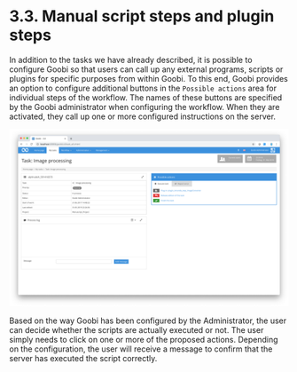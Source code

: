 # 3.3. Manual script steps and plugin steps

In addition to the tasks we have already described, it is possible to configure Goobi so that users can call up any external programs, scripts or plugins for specific purposes from within Goobi. To this end, Goobi provides an option to configure additional buttons in the `Possible actions` area for individual steps of the workflow. The names of these buttons are specified by the Goobi administrator when configuring the workflow. When they are activated, they call up one or more configured instructions on the server.

![Step with two configured script calls that can be launched manually](../../.gitbook/assets/30-35e.png)

Based on the way Goobi has been configured by the Administrator, the user can decide whether the scripts are actually executed or not. The user simply needs to click on one or more of the proposed actions. Depending on the configuration, the user will receive a message to confirm that the server has executed the script correctly.

